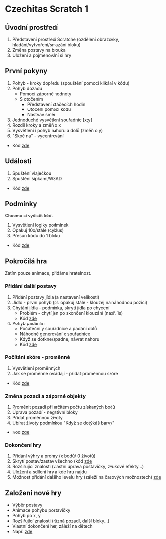 # Czechitas Scratch 1
## Úvodní prostředí
1. Představení prostředí Scratche (ozdělení obrazovky, hladání/vytvoření/smazání bloku)
2. Změna postavy na brouka
3. Uložení a pojmenování si hry
## První pokyny
1. Pohyb - kroky dopředu (spouštění pomocí klikání v kódu)
2. Pohyb dozadu
   - Pomocí záporné hodnoty
   - S otočením
     - Představení otáčecích hodin
     - Otočení pomocí kódu
     - Nastvav směr
3. Jednoduché vysvětlení souřadnic [x;y]
4. Rozdíl kroky a změň o x
5. Vysvětlení i pohyb nahoru a dolů (změň o y)
6. "Skoč na" - vycentrování
- Kód [zde](https://scratch.mit.edu/projects/581902949/editor/)
## Události
1. Spuštění vlaječkou
2. Spuštění šipkami/WSAD
- Kód [zde](https://scratch.mit.edu/projects/581905069/editor/)
## Podmínky
Chceme si vyčistit kód.
1. Vysvětlení logiky podmínek
2. Opakuj 10x/stále (cyklus)
3. Přesun kódu do 1 bloku
- Kód [zde](https://scratch.mit.edu/projects/581907071/editor)
## Pokročilá hra
Zatím pouze animace, přidáme hratelnost.
### Přidání další postavy
1. Přidání postavy jídla (a nastavení velikosti)
2. Jídlo - první pohyb (př. opakuj stále - klouzej na náhodnou pozici)
3. Chytání jídla - podmínka, skrytí jídla po chycení
   - Problém - chytí jen po skončení klouzání (např. 1s)
   - Kód [zde](https://scratch.mit.edu/projects/581908117/editor)
4. Pohyb padáním
   - Počáteční y souřadnice a padání dolů
   - Náhodné generování x souřadnice
   - Když se dotkne/spadne, návrat nahoru
   - Kód [zde](https://scratch.mit.edu/projects/581909281/editor)
### Počítání skóre - proměnné
1. Vysvětlení proměnných
2. Jak se proměnné ovládají - přidat proměnnou skóre
- Kód [zde](https://scratch.mit.edu/projects/581910887/editor/)
### Změna pozadí a záporné objekty
1. Proměnit pozadí při určitém počtu získaných bodů
2. Úprava pozadí - negativní bloky
3. Přidat proměnnou životy
4. Ubírat životy podmínkou "Když se dotýkáš barvy"
- Kód [zde](https://scratch.mit.edu/projects/581911374/editor/)
### Dokončení hry
1. Přidání výhry a prohry (x bodů/ 0 životů)
2. Skrytí postav/zastav všechno (kód [zde](https://scratch.mit.edu/projects/581916433/editor/)
3. Rozšiřující znalosti (vlastní úprava postavičky, zvukové efekty...)
4. Uložení a sdílení hry a kde hru najdu
5. Možnost přidání dalšího levelu hry (záleží na časových možnostech) [zde](https://scratch.mit.edu/projects/581999419/editor/)
## Založení nové hry
- Výběr postavy
- Animace pohybu postavičky
- Pohyb po x, y
- Rozšiřující znalosti (různá pozadí, další bloky...)
- Vlastní dokončení her, záleží na dětech
- Např. [zde](https://scratch.mit.edu/projects/581917993/editor/)
